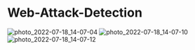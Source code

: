 # Web-Attack-Detection
![photo_2022-07-18_14-07-04](https://user-images.githubusercontent.com/60581237/179474935-a92c11cf-faa1-4847-8b2a-141acf1c082d.jpg)
![photo_2022-07-18_14-07-10](https://user-images.githubusercontent.com/60581237/179474944-5c4d8825-6bcb-4c80-a708-dbdfba0baa18.jpg)
![photo_2022-07-18_14-07-12](https://user-images.githubusercontent.com/60581237/179474950-e50a4977-0c08-461f-9470-74f4e996d101.jpg)
